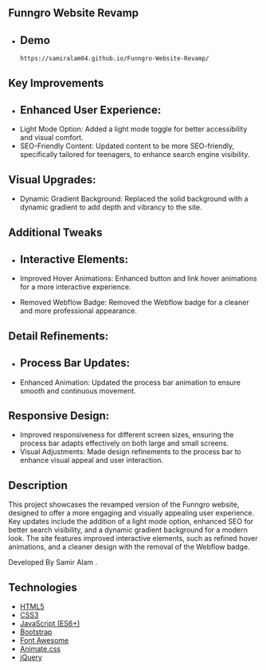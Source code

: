 ## Funngro Website Revamp 

- ## Demo
      https://samiralam04.github.io/Funngro-Website-Revamp/
## Key Improvements

- ## Enhanced User Experience:
- Light Mode Option: Added a light mode toggle for better accessibility and visual comfort.
- SEO-Friendly Content: Updated content to be more SEO-friendly, specifically tailored for teenagers, to enhance search engine visibility.
## Visual Upgrades:
- Dynamic Gradient Background: Replaced the solid background with a dynamic gradient to add depth and vibrancy to the site.
 ## Additional Tweaks
- ## Interactive Elements:

- Improved Hover Animations: Enhanced button and link hover animations for a more interactive experience.
- Removed Webflow Badge: Removed the Webflow badge for a cleaner and more professional appearance.

## Detail Refinements:

- ## Process Bar Updates:
 
- Enhanced Animation: Updated the process bar animation to ensure smooth and continuous movement.
## Responsive Design: 

- Improved responsiveness for different screen sizes, ensuring the process bar adapts effectively on both large and small screens.
- Visual Adjustments: Made design refinements to the process bar to enhance visual appeal and user interaction.


## Description

This project showcases the revamped version of the Funngro website, designed to offer a more engaging and visually appealing user experience. Key updates include the addition of a light mode option, enhanced SEO for better search visibility, and a dynamic gradient background for a modern look. The site features improved interactive elements, such as refined hover animations, and a cleaner design with the removal of the Webflow badge. 

Developed By Samir Alam .


## Technologies 

- [HTML5](https://developer.mozilla.org/en-US/docs/Web/HTML)
- [CSS3](https://developer.mozilla.org/en-US/docs/Web/CSS)
- [JavaScript (ES6+)](https://developer.mozilla.org/en-US/docs/Web/JavaScript)
- [Bootstrap](https://getbootstrap.com/)
- [Font Awesome](https://fontawesome.com/)
- [Animate.css](https://animate.style/)
- [jQuery](https://jquery.com/)

